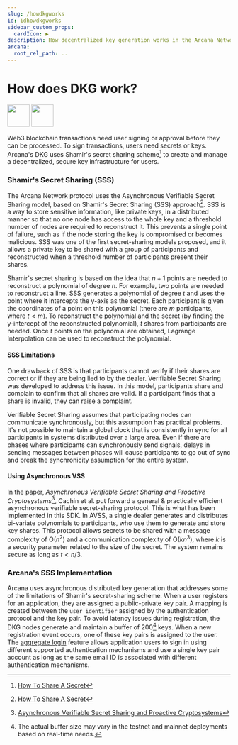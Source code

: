 ```yaml
---
slug: /howdkgworks
id: idhowdkgworks
sidebar_custom_props:
  cardIcon: ▶️
description: How decentralized key generation works in the Arcana Network.
arcana:
  root_rel_path: ..
---
```


# How does DKG work?

<img src="/img/icons/i_dkg_light.png#only-light" width="50"/>
<img src="/img/icons/i_dkg_dark.png#only-dark" width="50"/>

Web3 blockchain transactions need user signing or approval before they can be processed. To sign transactions, users need secrets or keys. Arcana's DKG uses Shamir's secret sharing scheme[^1] to create and manage a decentralized, secure key infrastructure for users.

### Shamir's Secret Sharing (SSS)

The Arcana Network protocol uses the Asynchronous Verifiable Secret Sharing model, based on Shamir's Secret Sharing (SSS) approach[^1]. SSS is a way to store sensitive information, like private keys, in a distributed manner so that no one node has access to the whole key and a threshold number of nodes are required to reconstruct it. This prevents a single point of failure, such as if the node storing the key is compromised or becomes malicious. SSS was one of the first secret-sharing models proposed, and it allows a private key to be shared with a group of participants and reconstructed when a threshold number of participants present their shares. 

Shamir's secret sharing is based on the idea that $n + 1$ points are needed to reconstruct a polynomial of degree $n$. For example, two points are needed to reconstruct a line. SSS generates a polynomial of degree $t$ and uses the point where it intercepts the y-axis as the secret. Each participant is given the coordinates of a point on this polynomial (there are $m$ participants, where $t < m$). To reconstruct the polynomial and the secret (by finding the y-intercept of the reconstructed polynomial), $t$ shares from participants are needed. Once $t$ points on the polynomial are obtained, Lagrange Interpolation can be used to reconstruct the polynomial.

#### SSS Limitations

One drawback of SSS is that participants cannot verify if their shares are correct or if they are being lied to by the dealer. Verifiable Secret Sharing was developed to address this issue. In this model, participants share and complain to confirm that all shares are valid. If a participant finds that a share is invalid, they can raise a complaint.

Verifiable Secret Sharing assumes that participating nodes can communicate synchronously, but this assumption has practical problems. It's not possible to maintain a global clock that is consistently in sync for all participants in systems distributed over a large area. Even if there are phases where participants can synchronously send signals, delays in sending messages between phases will cause participants to go out of sync and break the synchronicity assumption for the entire system.

#### Using Asynchronous VSS

In the paper, *Asynchronous Verifiable Secret Sharing and Proactive Cryptosystems*[^2], Cachin et al. put forward a general & practically efficient asynchronous verifiable secret-sharing protocol. This is what has been implemented in this SDK. In AVSS, a single dealer generates and distributes bi-variate polynomials to participants, who use them to generate and store key shares. This protocol allows secrets to be shared with a message complexity of O($n^2$) and a communication complexity of O($kn^3$), where $k$ is a security parameter related to the size of the secret. The system remains secure as long as $t < n/3$. 

### Arcana's SSS Implementation

Arcana uses asynchronous distributed key generation that addresses some of the limitations of Shamir's secret-sharing scheme. When a user registers for an application, they are assigned a public-private key pair. A mapping is created between the `user identifier` assigned by the authentication protocol and the key pair. To avoid latency issues during registration, the DKG nodes generate and maintain a buffer of 200[^3] keys. When a new registration event occurs, one of these key pairs is assigned to the user. The [aggregate login]({{page.meta.arcana.root_rel_path}}/concepts/authtype/aggregatelogin.md) feature allows application users to sign in using different supported authentication mechanisms and use a single key pair account as long as the same email ID is associated with different authentication mechanisms.

[^1]: [How To Share A Secret](http://web.mit.edu/6.857/OldStuff/Fall03/ref/Shamir-HowToShareASecret.pdf)

[^2]: [Asynchronous Verifiable Secret Sharing and Proactive Cryptosystems](https://eprint.iacr.org/2002/134.pdf)

[^3]: The actual buffer size may vary in the testnet and mainnet deployments based on real-time needs.
